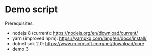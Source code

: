 # Demo script

Prerequisites: 
- nodejs 8 (current): https://nodejs.org/en/download/current/
- yarn (improved npm): https://yarnpkg.com/lang/en/docs/install/
- dotnet sdk 2.0: https://www.microsoft.com/net/download/core
- demo 3
